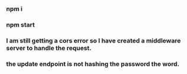 ### npm i
### npm start
### I am still getting a cors error so I have created a middleware server to handle the request.
### the update endpoint is not hashing the password the word.